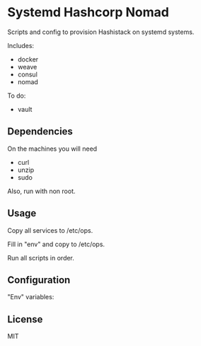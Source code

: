 # Systemd Hashcorp Nomad

Scripts and config to provision Hashistack on systemd systems.

Includes:

- docker
- weave
- consul
- nomad

To do:

- vault

## Dependencies

On the machines you will need

- curl
- unzip
- sudo

Also, run with non root.

## Usage

Copy all services to /etc/ops.

Fill in "env" and copy to /etc/ops.

Run all scripts in order.

## Configuration

"Env" variables:

## License

MIT

